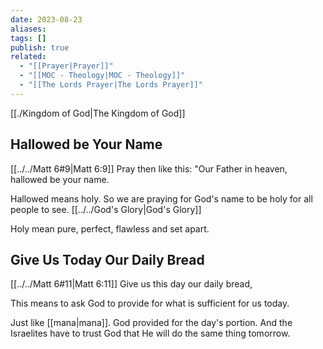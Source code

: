 ```yaml
---
date: 2023-08-23
aliases: 
tags: []
publish: true
related:
  - "[[Prayer|Prayer]]"
  - "[[MOC - Theology|MOC - Theology]]"
  - "[[The Lords Prayer|The Lords Prayer]]"
---
```


[[./Kingdom of God|The Kingdom of God]]

## Hallowed be Your Name
[[../../Matt 6#9|Matt 6:9]] Pray then like this: "Our Father in heaven, hallowed be your name.  

Hallowed means holy. So we are praying for God's name to be holy for all people to see. [[../../God's Glory|God's Glory]]

Holy mean pure, perfect, flawless and set apart.



## Give Us Today Our Daily Bread
[[../../Matt 6#11|Matt 6:11]] Give us this day our daily bread,  

This means to ask God to provide for what is sufficient for us today. 

Just like [[mana|mana]]. God provided for the day's portion. And the Israelites have to trust God that He will do the same thing tomorrow.

